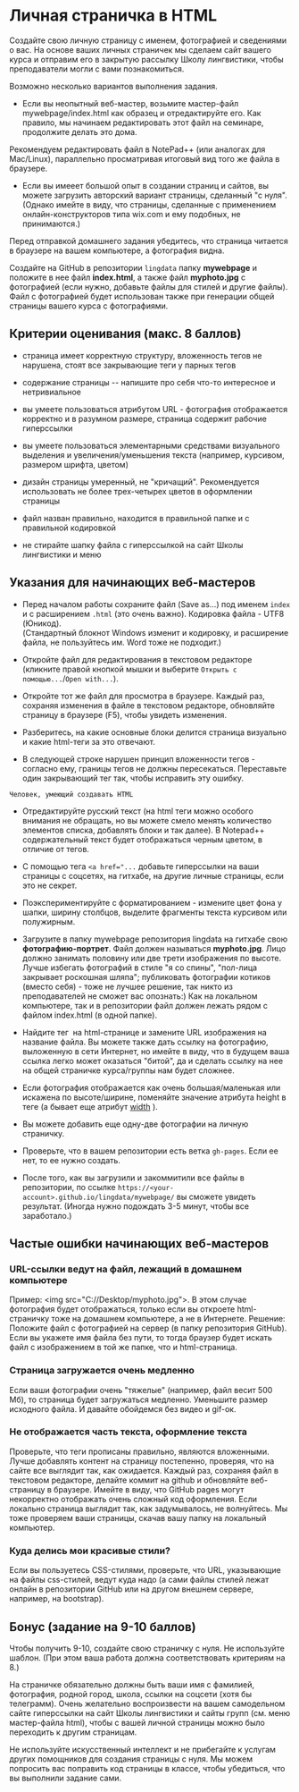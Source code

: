 # Личная страничка в HTML

Создайте свою личную страницу с именем, фотографией и сведениями о вас. На основе ваших личных страничек мы сделаем сайт вашего курса и отправим его в закрытую рассылку Школу лингвистики, чтобы преподаватели могли с вами познакомиться. 

Возможно несколько вариантов выполнения задания.  

* Если вы неопытный веб-мастер, возьмите мастер-файл mywebpage/index.html как образец и отредактируйте его. Как правило, мы начинаем редактировать этот файл на семинаре, продолжите делать это дома.  

Рекомендуем редактировать файл в NotePad++ (или аналогах для Mac/Linux), параллельно просматривая итоговый вид того же файла в браузере.   

* Если вы имееет большой опыт в создании страниц и сайтов, вы можете загрузить авторский вариант страницы, сделанный "с нуля". 
(Однако имейте в виду, что страницы, сделанные с применением онлайн-конструкторов типа wix.com и ему подобных, не принимаются.)   

Перед отправкой домашнего задания убедитесь, что страница читается в браузере на вашем компьютере, а фотография видна. 

Создайте на GitHub в репозитории `lingdata` папку **mywebpage** и положите в нее файл **index.html**, а также файл **myphoto.jpg** с фотографией (если нужно, добавьте файлы для стилей и другие файлы). Файл с фотографией будет использован также при генерации общей страницы вашего курса с фотографиями.  


## Критерии оценивания (макс. 8 баллов)  

* страница имеет корректную структуру, вложенность тегов не нарушена, стоят все закрывающие теги у парных тегов     

* содержание страницы -- напишите про себя что-то интересное и нетривиальное

* вы умеете пользоваться атрибутом URL - фотография отображается корректно и в разумном размере, страница содержит рабочие гиперссылки

* вы умеете пользоваться элементарными средствами визуального выделения и увеличения/уменьшения текста (например, курсивом, размером шрифта, цветом)  

* дизайн страницы умеренный, не "кричащий". Рекомендуется использовать не более трех-четырех цветов в оформлении страницы

* файл назван правильно, находится в правильной папке и с правильной кодировкой

* не стирайте шапку файла с гиперссылкой на сайт Школы лингвистики и меню  



## Указания для начинающих веб-мастеров

* Перед началом работы сохраните файл (Save as...) под именем `index` и с расширением `.html` (это очень важно). Кодировка файла - UTF8 (Юникод).   
(Стандартный блокнот Windows изменит и кодировку, и расширение файла, не пользуйтесь им. Word тоже не подходит.)

* Откройте файл для редактирования в текстовом редакторе (кликните правой кнопкой мышки и выберите `Открыть с помощью...`/`Open with...`).

* Откройте тот же файл для просмотра в браузере. Каждый раз, сохраняя изменения в файле в текстовом редакторе, обновляйте страницу в браузере (F5), чтобы увидеть изменения.  

* Разберитесь, на какие основные блоки делится страница визуально и какие html-теги за это отвечают.  

* В следующей строке нарушен принцип вложенности тегов - согласно ему, границы тегов не должны пересекаться. Переставьте один закрывающий тег так, чтобы исправить эту ошибку.  
```
Человек, умеющий создавать HTML
```

* Отредактируйте русский текст (на html теги можно особого внимания не обращать, но вы можете смело менять количество элементов списка, добавлять блоки и так далее). В Notepad++ содержательный текст будет отображаться черным цветом, в отличие от тегов.  

* С помощью тега `<a href="...` добавьте гиперссылки на ваши страницы с соцсетях, на гитхабе, на другие личные страницы, если это не секрет.  

* Поэкспериментируйте с форматированием - измените цвет фона у шапки, ширину столбцов, выделите фрагменты текста курсивом или полужирным. 
 
* Загрузите в папку mywebpage репозитория lingdata на гитхабе свою **фотографию-портрет**. Файл должен называться **myphoto.jpg**. Лицо должно занимать половину или две трети изображения по высоте. Лучше избегать фотографий в стиле "я со спины", "пол-лица закрывает роскошная шляпа"; публиковать фотографии котиков (вместо себя) - тоже не лучшее решение, так никто из преподавателей не сможет вас опознать:) 
Как на локальном компьютере, так и в репозитории файл должен лежать рядом с файлом index.html (в одной папке).

* Найдите тег <img> на html-странице и замените URL изображения на название файла. Вы можете также дать ссылку на фотографию, выложенную в сети Интернет, но имейте в виду, что в будущем ваша ссылка легко может оказаться "битой", да и сделать ссылку на нее на общей страничке курса/группы нам будет сложнее.  

* Если фотография отображается как очень большая/маленькая или искажена по высоте/ширине, поменяйте значение атрибута height в теге (а бывает еще атрибут [width](https://www.w3schools.com/tags/att_img_width.asp) ).  

* Вы можете добавить еще одну-две фотографии на личную страничку.

* Проверьте, что в вашем репозитории есть ветка `gh-pages`. Если ее нет, то ее нужно создать.  

* После того, как вы загрузили и закоммитили все файлы в репозитории, по ссылке `https://<your-account>.github.io/lingdata/mywebpage/` вы сможете увидеть результат. (Иногда нужно подождать 3-5 минут, чтобы все заработало.) 
  

## Частые ошибки начинающих веб-мастеров
### URL-ссылки ведут на файл, лежащий в домашнем компьютере
Пример: \<img src="C://Desktop/myphoto.jpg"\>. В этом случае фотография будет отображаться, только если вы откроете html-страничку тоже на домашнем компьютере, а не в Интернете.
Решение: Положите файл с фотографией на сервер (в папку репозитория GitHub). Если вы укажете имя файла без пути, то тогда браузер будет искать файл с изображением в той же папке, что и html-страница.  

### Страница загружается очень медленно
Если ваши фотографии очень "тяжелые" (например, файл весит 500 Мб), то страница будет загружаться медленно. Уменьшите размер исходного файла. И давайте обойдемся без видео и gif-ок.  

### Не отображается часть текста, оформление текста
Проверьте, что теги прописаны правильно, являются вложенными. Лучше добавлять контент на страницу постепенно, проверяя, что на сайте все выглядит так, как ожидается. Каждый раз, сохраняя файл в текстовом редакторе, делайте коммит на github и обновляйте веб-страницу в браузере. Имейте в виду, что GitHub pages могут некорректно отображать очень сложный код оформления. Если локально страница выглядит так, как задумывалось, не волнуйтесь. Мы тоже проверяем ваши страницы, скачав вашу папку на локальный компьютер.  

### Куда делись мои красивые стили?
Если вы пользуетесь CSS-стилями, проверьте, что URL, указывающие на файлы css-стилей, ведут куда надо (а сами файлы стилей лежат онлайн в репозитории GitHub или на другом внешнем сервере, например, на bootstrap).  

## Бонус (задание на 9-10 баллов)
Чтобы получить 9-10, создайте свою страничку с нуля. Не используйте шаблон. (При этом ваша работа должна соответствовать критериям на 8.)

На страничке обязательно должны быть ваши имя с фамилией, фотография, родной город, школа, ссылки на соцсети (хотя бы телеграмм). Очень желательно воспроизвести на вашем самодельном сайте гиперссылки на сайт Школы лингвистики и сайты групп (см. меню мастер-файла html), чтобы с вашей личной страницы можно было переходить к другим страницам.      

Не используйте искусственный интеллект и не прибегайте к услугам других помощников для создания страницы с нуля. Мы можем попросить вас поправить код страницы в классе, чтобы убедиться, что вы выполнили задание сами.  


